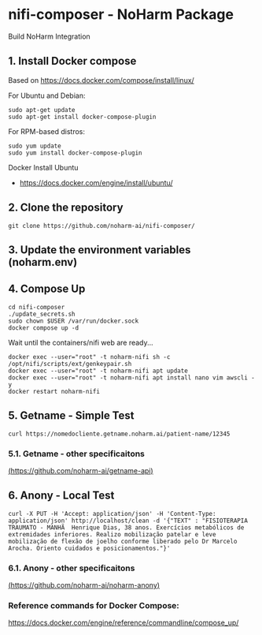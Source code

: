 # nifi-composer - NoHarm Package
Build NoHarm Integration

## 1. Install Docker compose 
Based on https://docs.docker.com/compose/install/linux/

For Ubuntu and Debian:
```
sudo apt-get update
sudo apt-get install docker-compose-plugin
```

For RPM-based distros:
```
sudo yum update
sudo yum install docker-compose-plugin
```

Docker Install Ubuntu
 - https://docs.docker.com/engine/install/ubuntu/

## 2. Clone the repository
```git clone https://github.com/noharm-ai/nifi-composer/ ```

## 3. Update the environment variables (noharm.env)

## 4. Compose Up

```
cd nifi-composer
./update_secrets.sh
sudo chown $USER /var/run/docker.sock
docker compose up -d
```

Wait until the containers/nifi web are ready...

```
docker exec --user="root" -t noharm-nifi sh -c /opt/nifi/scripts/ext/genkeypair.sh
docker exec --user="root" -t noharm-nifi apt update
docker exec --user="root" -t noharm-nifi apt install nano vim awscli -y
docker restart noharm-nifi
```

## 5. Getname - Simple Test

```
curl https://nomedocliente.getname.noharm.ai/patient-name/12345
```

### 5.1. Getname - other specificaitons

[(https://github.com/noharm-ai/getname-api)](https://github.com/noharm-ai/getname-api)

## 6. Anony - Local Test

```
curl -X PUT -H 'Accept: application/json' -H 'Content-Type: application/json' http://localhost/clean -d '{"TEXT" : "FISIOTERAPIA TRAUMATO - MANHÃ  Henrique Dias, 38 anos. Exercícios metabólicos de extremidades inferiores. Realizo mobilização patelar e leve mobilização de flexão de joelho conforme liberado pelo Dr Marcelo Arocha. Oriento cuidados e posicionamentos."}'
```

### 6.1. Anony - other specificaitons

[(https://github.com/noharm-ai/noharm-anony)](https://github.com/noharm-ai/noharm-anony)

### Reference commands for Docker Compose: 
https://docs.docker.com/engine/reference/commandline/compose_up/
